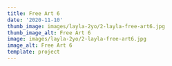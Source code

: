 ```yaml
--- 
title: Free Art 6
date: '2020-11-10'
thumb_image: images/layla-2yo/2-layla-free-art6.jpg
thumb_image_alt: Free Art 6
image: images/layla-2yo/2-layla-free-art6.jpg
image_alt: Free Art 6
template: project
---
```

